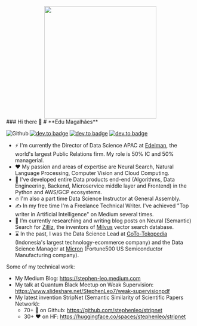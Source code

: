 <div id="header" align="center">
  <img src="https://media.giphy.com/media/ZeFG00TVXs54Pw4c8e/giphy.gif" width="300"/>
</div>
### Hi there 👋
# **Edu Magalhães**

![Github](https://img.shields.io/github/followers/stephenleo?style=social) 
[![dev.to badge](https://img.shields.io/badge/-Marie%20Stephen%20Leo-blue?style=flat&logo=linkedin)](https://www.linkedin.com/in/marie-stephen-leo/) 
[![dev.to badge](https://img.shields.io/badge/-Medium-blueviolet?style=flat&logo=medium)](https://stephen-leo.medium.com/)
[![dev.to badge](https://img.shields.io/badge/-🤗%20Huggingface%20Space-blue?style=flat)](https://huggingface.co/stephenleo)

- ⚡ I'm currently the Director of Data Science APAC at [Edelman](https://www.edelman.com/), the world's largest Public Relations firm. My role is 50% IC and 50% managerial.
- ❤️ My passion and areas of expertise are Neural Search, Natural Language Processing, Computer Vision and Cloud Computing.
- 🦄 I've developed entire Data products end-end (Algorithms, Data Engineering, Backend, Microservice middle layer and Frontend) in the Python and AWS/GCP ecosystems.
- 🔥 I'm also a part time Data Science Instructor at General Assembly.
- ✍️ In my free time I'm a Freelance Technical Writer. I've achieved "Top writer in Artificial Intelligence" on Medium several times.
- 🔭 I’m currently researching and writing blog posts on Neural (Semantic) Search for [Zilliz](https://zilliz.com/), the inventors of [Milvus](https://milvus.io/) vector search database.
- ⌛ In the past, I was the Data Science Lead at [GoTo-Tokopedia](https://en.wikipedia.org/wiki/GoTo_(company)) (Indonesia's largest technology-ecommerce company) and the Data Science Manager at [Micron](https://www.micron.com/) (Fortune500 US Semiconductor Manufacturing company).

Some of my technical work:
- My Medium Blog: https://stephen-leo.medium.com
- My talk at Quantum Black Meetup on Weak Supervision: https://www.slideshare.net/StephenLeo7/weak-supervisionpdf
- My latest invention StripNet (Semantic Similarity of Scientific Papers Network): 
    - 70+ 🌟 on Github: https://github.com/stephenleo/stripnet
    - 30+ ❤️ on HF: https://huggingface.co/spaces/stephenleo/stripnet
